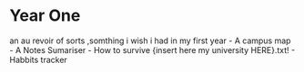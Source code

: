 # Year One
 an  au revoir of sorts ,somthing i wish i had in my first year  - A campus map - A Notes Sumariser - How to survive {insert here my university HERE}.txt! - Habbits tracker
